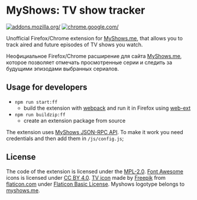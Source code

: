 # MyShows: TV show tracker

[ ![addons.mozilla.org/](https://ffp4g1ylyit3jdyti1hqcvtb-wpengine.netdna-ssl.com/addons/files/2015/11/get-the-addon.png)](https://addons.mozilla.org/firefox/addon/myshows-tv-show-tracker/)
[ ![chrome.google.com/](https://developer.chrome.com/webstore/images/ChromeWebStore_BadgeWBorder_v2_206x58.png)](https://chrome.google.com/webstore/detail/myshows-tv-show-tracker/lcdinflfffodmodbkhaijglgjpeefodo/)

Unofficial Firefox/Chrome extension for [MyShows.me](https://myshows.me), that allows you to track aired and future episodes
of TV shows you watch.

Неофициальное Firefox/Chrome расширение для сайта [MyShows.me](https://myshows.me), которое позволяет отмечать просмотренные серии и следить
за будущими эпизодами выбранных сериалов.

## Usage for developers

- `npm run start:ff`
  - build the extension with [webpack](https://github.com/webpack/webpack) and run it in Firefox using [web-ext](https://github.com/mozilla/web-ext)
- `npm run buildzip:ff`
  - create an extension package from source

The extension uses [MyShows JSON-RPC API](https://api.myshows.me/shared/doc/).
To make it work you need credentials and then add them in `/js/config.js`;

## License

The code of the extension is licensed under the [MPL-2.0](LICENSE). [Font Awesome](https://fontawesome.com) icons is
licensed under [CC BY 4.0](https://creativecommons.org/licenses/by/4.0/).
[TV icon](https://www.flaticon.com/free-icon/television_167018) made by [Freepik](https://freepik.com)
from [flaticon.com](https://www.flaticon.com) under [Flaticon Basic License](https://file000.flaticon.com/downloads/license/license.pdf).
Myshows logotype belongs to [myshows.me](https://myshows.me).
